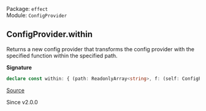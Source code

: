 Package: `effect`<br />
Module: `ConfigProvider`<br />

## ConfigProvider.within

Returns a new config provider that transforms the config provider with the
specified function within the specified path.

**Signature**

```ts
declare const within: { (path: ReadonlyArray<string>, f: (self: ConfigProvider) => ConfigProvider): (self: ConfigProvider) => ConfigProvider; (self: ConfigProvider, path: ReadonlyArray<string>, f: (self: ConfigProvider) => ConfigProvider): ConfigProvider; }
```

[Source](https://github.com/Effect-TS/effect/tree/main/packages/effect/src/ConfigProvider.ts#L330)

Since v2.0.0
